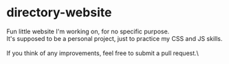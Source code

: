 # directory-website
Fun little website I'm working on, for no specific purpose. \
It's supposed to be a personal project, just to practice my CSS and JS skills. \
\
If you think of any improvements, feel free to submit a pull request.\

